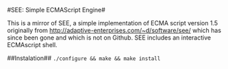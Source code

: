 #SEE: Simple ECMAScript Engine#

This is a mirror of SEE, a simple implementation of ECMA script version 1.5 originally from http://adaptive-enterprises.com/~d/software/see/ which has since been gone and which is not on Github. SEE includes an interactive ECMAscript shell.

##Instalation##
`./configure && make && make install`